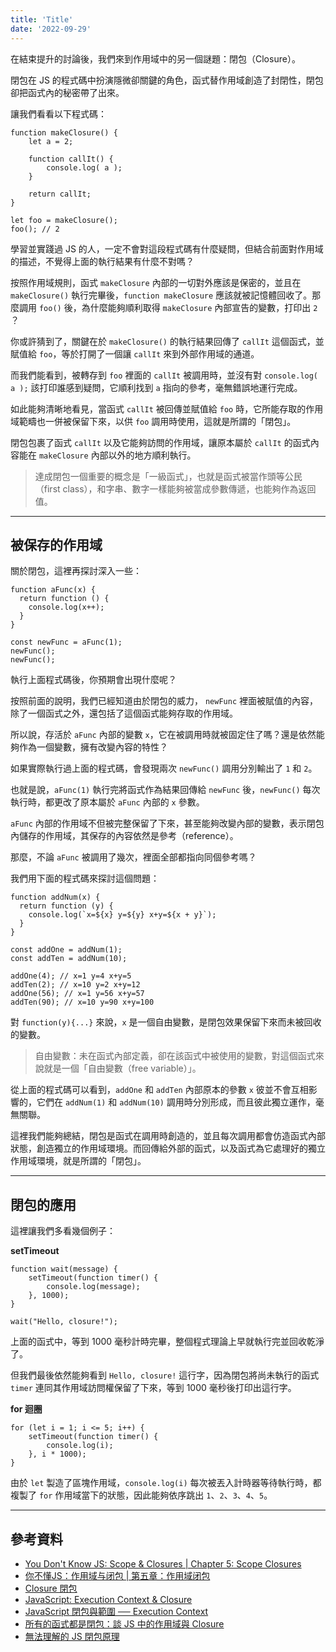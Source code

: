 ```yaml
---
title: 'Title'
date: '2022-09-29'
---
```


在結束提升的討論後，我們來到作用域中的另一個謎題：閉包（Closure）。

閉包在 JS 的程式碼中扮演隱微卻關鍵的角色，函式替作用域創造了封閉性，閉包卻把函式內的秘密帶了出來。

讓我們看看以下程式碼：

```
function makeClosure() {
	let a = 2;

	function callIt() {
		console.log( a );
	}

	return callIt;
}

let foo = makeClosure();
foo(); // 2
```

學習並實踐過 JS 的人，一定不會對這段程式碼有什麼疑問，但結合前面對作用域的描述，不覺得上面的執行結果有什麼不對嗎？

按照作用域規則，函式 `makeClosure` 內部的一切對外應該是保密的，並且在 `makeClosure()` 執行完畢後，`function makeClosure` 應該就被記憶體回收了。那麼調用 `foo()` 後，為什麼能夠順利取得 `makeClosure` 內部宣告的變數，打印出 `2` ？

你或許猜到了，關鍵在於 `makeClosure()` 的執行結果回傳了 `callIt` 這個函式，並賦值給 `foo`，等於打開了一個讓 `callIt` 來到外部作用域的通道。

而我們能看到，被轉存到 `foo` 裡面的 `callIt` 被調用時，並沒有對 `console.log( a );` 該打印誰感到疑問，它順利找到 `a` 指向的參考，毫無錯誤地運行完成。

如此能夠清晰地看見，當函式 `callIt` 被回傳並賦值給 `foo` 時，它所能存取的作用域範疇也一併被保留下來，以供 `foo` 調用時使用，這就是所謂的「閉包」。

閉包包裹了函式 `callIt` 以及它能夠訪問的作用域，讓原本屬於 `callIt` 的函式內容能在 `makeClosure` 內部以外的地方順利執行。

> 達成閉包一個重要的概念是「一級函式」，也就是函式被當作頭等公民（first class），和字串、數字一樣能夠被當成參數傳遞，也能夠作為返回值。

---

## 被保存的作用域
關於閉包，這裡再探討深入一些：

```
function aFunc(x) {
  return function () {
    console.log(x++);
  }
}

const newFunc = aFunc(1);
newFunc();
newFunc();
```

執行上面程式碼後，你預期會出現什麼呢？

按照前面的說明，我們已經知道由於閉包的威力， `newFunc` 裡面被賦值的內容，除了一個函式之外，還包括了這個函式能夠存取的作用域。

所以說，存活於 `aFunc` 內部的變數 `x`，它在被調用時就被固定住了嗎？還是依然能夠作為一個變數，擁有改變內容的特性？

如果實際執行過上面的程式碼，會發現兩次 `newFunc()`  調用分別輸出了 `1` 和 `2`。

也就是說，`aFunc(1)` 執行完將函式作為結果回傳給 `newFunc` 後，`newFunc()` 每次執行時，都更改了原本屬於 `aFunc` 內部的 `x` 參數。

`aFunc` 內部的作用域不但被完整保留了下來，甚至能夠改變內部的變數，表示閉包內儲存的作用域，其保存的內容依然是參考（reference）。

那麼，不論 `aFunc` 被調用了幾次，裡面全部都指向同個參考嗎？

我們用下面的程式碼來探討這個問題：
```
function addNum(x) {
  return function (y) {
    console.log(`x=${x} y=${y} x+y=${x + y}`);
  }
}

const addOne = addNum(1);
const addTen = addNum(10);

addOne(4); // x=1 y=4 x+y=5
addTen(2); // x=10 y=2 x+y=12
addOne(56); // x=1 y=56 x+y=57
addTen(90); // x=10 y=90 x+y=100
```

對 `function(y){...}` 來說，`x` 是一個自由變數，是閉包效果保留下來而未被回收的變數。

> 自由變數：未在函式內部定義，卻在該函式中被使用的變數，對這個函式來說就是一個「自由變數（free variable）」。

從上面的程式碼可以看到，`addOne` 和 `addTen` 內部原本的參數 `x` 彼並不會互相影響的，它們在 `addNum(1)` 和 `addNum(10)` 調用時分別形成，而且彼此獨立運作，毫無關聯。

這裡我們能夠總結，閉包是函式在調用時創造的，並且每次調用都會仿造函式內部狀態，創造獨立的作用域環境。而回傳給外部的函式，以及函式為它處理好的獨立作用域環境，就是所謂的「閉包」。

---

## 閉包的應用
這裡讓我們多看幾個例子：

**setTimeout**
```
function wait(message) {
    setTimeout(function timer() {
        console.log(message);
    }, 1000);
}

wait("Hello, closure!");
```

上面的函式中，等到 1000 毫秒計時完畢，整個程式理論上早就執行完並回收乾淨了。

但我們最後依然能夠看到 `Hello, closure!` 這行字，因為閉包將尚未執行的函式 `timer` 連同其作用域訪問權保留了下來，等到 1000 毫秒後打印出這行字。

**for 迴圈**
```
for (let i = 1; i <= 5; i++) {
    setTimeout(function timer() {
        console.log(i);
    }, i * 1000);
}
```

由於 `let` 製造了區塊作用域，`console.log(i)` 每次被丟入計時器等待執行時，都複製了 `for` 作用域當下的狀態，因此能夠依序跳出 `1`、`2`、`3`、`4`、`5`。

---

## 參考資料
- [You Don't Know JS: Scope & Closures | Chapter 5: Scope Closures](https://github.com/getify/You-Dont-Know-JS/blob/1st-ed/scope%20%26%20closures/ch5.md)
- [你不懂JS：作用域与闭包 | 第五章：作用域闭包](https://github.com/CuiFi/You-Dont-Know-JS-CN/blob/master/scope%20%26%20closures/ch5.md)
- [Closure 閉包](https://eyesofkids.gitbooks.io/javascript-start-from-es6/content/part4/closure.html)
- [JavaScript: Execution Context & Closure](https://nicolakacha.coderbridge.io/2020/10/03/ec-closure/)
- [JavaScript 閉包與範圍 ── Execution Context](https://yachen168.github.io/article/JavaScript%E9%96%89%E5%8C%85%E8%88%87%E7%AF%84%E5%9C%8Dexecution-context.html)
- [所有的函式都是閉包：談 JS 中的作用域與 Closure](https://blog.techbridge.cc/2018/12/08/javascript-closure/)
- [無法理解的 JS 閉包原理](https://angela52799.medium.com/%E7%84%A1%E6%B3%95%E7%90%86%E8%A7%A3%E7%9A%84-js-%E9%96%89%E5%8C%85%E5%8E%9F%E7%90%86-645fde1076fc)
